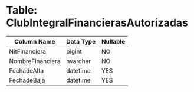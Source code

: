 # Table: ClubIntegralFinancierasAutorizadas

| Column Name | Data Type | Nullable |
|-------------|-----------|----------|
| NitFinanciera | bigint | NO |
| NombreFinanciera | nvarchar | NO |
| FechadeAlta | datetime | YES |
| FechadeBaja | datetime | YES |
